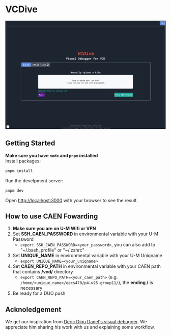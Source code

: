 # VCDive


![Home Page](/github_readme/home_page.jpg)

## Getting Started

**Make sure you have `node` and `pnpm` installed**  
Install packages:

```bash
pnpm install
```

Run the develpment server:
```bash
pnpm dev
```

Open [http://localhost:3000](http://localhost:3000) with your browser to see the result.

## How to use CAEN Fowarding

1. **Make sure you are on U-M Wifi or VPN**
3. Set **SSH_CAEN_PASSWORD** in environmental variable with your U-M Password  
    * `export SSH_CAEN_PASSWORD=<your_password>`, you can also add to "\~/.bash_profile" or "\~/.zshrc"  
4. Set **UNIQUE_NAME** in environmental variable with your U-M Uniqname  
    * `export UNIQUE_NAME=<your_uniqname>`
5. Set **CAEN_REPO_PATH** in environmental variable with your CAEN path  that contains **/vcd/** directory
    * `export CAEN_REPO_PATH=<your_caen_path>` (e.g. `/home/<unique_name>/eecs470/p4-w25.group11/`), the **ending /** is necessary
6. Be ready for a DUO push

## Acknoledgement
We get our inspiration from [Deric Dinu Danel's visual debugger](https://github.com/dericdinudaniel/eecs470-p4-gui-debugger.git). We appreciate him sharing his work with us and explaining some workflow. 

<!-- You can start editing the page by modifying `app/page.tsx`. The page auto-updates as you edit the file. -->

<!-- This project uses [`next/font`](https://nextjs.org/docs/app/building-your-application/optimizing/fonts) to automatically optimize and load [Geist](https://vercel.com/font), a new font family for Vercel.

## Learn More

To learn more about Next.js, take a look at the following resources:

- [Next.js Documentation](https://nextjs.org/docs) - learn about Next.js features and API.
- [Learn Next.js](https://nextjs.org/learn) - an interactive Next.js tutorial.

You can check out [the Next.js GitHub repository](https://github.com/vercel/next.js) - your feedback and contributions are welcome!

## Deploy on Vercel

The easiest way to deploy your Next.js app is to use the [Vercel Platform](https://vercel.com/new?utm_medium=default-template&filter=next.js&utm_source=create-next-app&utm_campaign=create-next-app-readme) from the creators of Next.js.

Check out our [Next.js deployment documentation](https://nextjs.org/docs/app/building-your-application/deploying) for more details. -->
